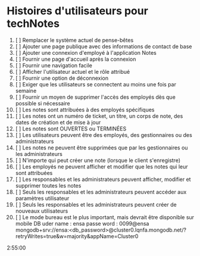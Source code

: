 # Histoires d'utilisateurs pour techNotes

1. [ ] Remplacer le système actuel de pense-bêtes
2. [ ] Ajouter une page publique avec des informations de contact de base
3. [ ] Ajouter une connexion d'employé à l'application Notes
4. [ ] Fournir une page d'accueil après la connexion
5. [ ] Fournir une navigation facile
6. [ ] Afficher l'utilisateur actuel et le rôle attribué
7. [ ] Fournir une option de déconnexion
8. [ ] Exiger que les utilisateurs se connectent au moins une fois par semaine
9. [ ] Fournir un moyen de supprimer l'accès des employés dès que possible si nécessaire
10. [ ] Les notes sont attribuées à des employés spécifiques
11. [ ] Les notes ont un numéro de ticket, un titre, un corps de note, des dates de création et de mise à jour
12. [ ] Les notes sont OUVERTES ou TERMINÉES
13. [ ] Les utilisateurs peuvent être des employés, des gestionnaires ou des administrateurs
14. [ ] Les notes ne peuvent être supprimées que par les gestionnaires ou les administrateurs
15. [ ] N'importe qui peut créer une note (lorsque le client s'enregistre)
16. [ ] Les employés ne peuvent afficher et modifier que les notes qui leur sont attribuées
17. [ ] Les responsables et les administrateurs peuvent afficher, modifier et supprimer toutes les notes
18. [ ] Seuls les responsables et les administrateurs peuvent accéder aux paramètres utilisateur
19. [ ] Seuls les responsables et les administrateurs peuvent créer de nouveaux utilisateurs
20. [ ] Le mode bureau est le plus important, mais devrait être disponible sur mobile
DB uder name : ensa
passe word  : 0099@ensa
mongodb+srv://ensa:<db_password>@cluster0.lqnfa.mongodb.net/?retryWrites=true&w=majority&appName=Cluster0



2:55:00 